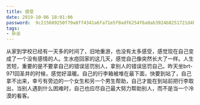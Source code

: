 ```yaml
---
title: 感受
date: 2019-10-06 18:01:06
password:  9c215609250f79a8ff4341a6fa71e5f9adf6254f6a0ab3924b8251721d4b1f80
tags:
- 杂谈
---
```


从家到学校已经有一天多的时间了，旧地重游，也没有太多感受，感觉现在自己变成了一个没有感情的人。生水痘回家的这几天，感觉自己像突然长大了一样。人生苦短，重要的是不要拿自己的错误惩罚别人，拿别人的错误惩罚自己。昨天坐brt-971回圣井的时候，感觉好温暖。自己的行李箱被堆在最下面，快要到站了，自己拿不出来，幸亏有旁边的一个女生和另一个男生帮助，自己才能在到站前把行李取出，当别人遇到什么困难时，自己也应尽自己最大努力帮助别人，而不是当一个冷漠的看客。

